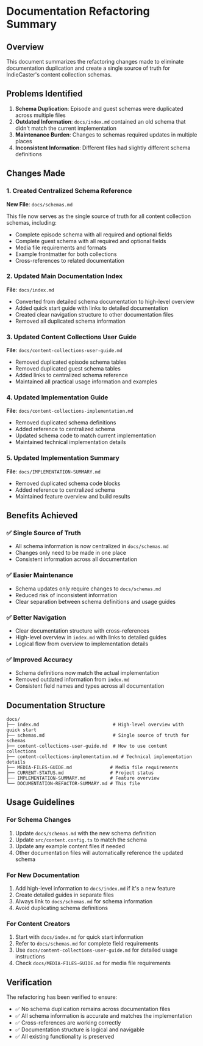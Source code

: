 # Documentation Refactoring Summary

## Overview

This document summarizes the refactoring changes made to eliminate documentation duplication and create a single source of truth for IndieCaster's content collection schemas.

## Problems Identified

1. **Schema Duplication**: Episode and guest schemas were duplicated across multiple files
2. **Outdated Information**: `docs/index.md` contained an old schema that didn't match the current implementation
3. **Maintenance Burden**: Changes to schemas required updates in multiple places
4. **Inconsistent Information**: Different files had slightly different schema definitions

## Changes Made

### 1. Created Centralized Schema Reference

**New File**: `docs/schemas.md`

This file now serves as the single source of truth for all content collection schemas, including:

- Complete episode schema with all required and optional fields
- Complete guest schema with all required and optional fields
- Media file requirements and formats
- Example frontmatter for both collections
- Cross-references to related documentation

### 2. Updated Main Documentation Index

**File**: `docs/index.md`

- Converted from detailed schema documentation to high-level overview
- Added quick start guide with links to detailed documentation
- Created clear navigation structure to other documentation files
- Removed all duplicated schema information

### 3. Updated Content Collections User Guide

**File**: `docs/content-collections-user-guide.md`

- Removed duplicated episode schema tables
- Removed duplicated guest schema tables
- Added links to centralized schema reference
- Maintained all practical usage information and examples

### 4. Updated Implementation Guide

**File**: `docs/content-collections-implementation.md`

- Removed duplicated schema definitions
- Added reference to centralized schema
- Updated schema code to match current implementation
- Maintained technical implementation details

### 5. Updated Implementation Summary

**File**: `docs/IMPLEMENTATION-SUMMARY.md`

- Removed duplicated schema code blocks
- Added reference to centralized schema
- Maintained feature overview and build results

## Benefits Achieved

### ✅ Single Source of Truth
- All schema information is now centralized in `docs/schemas.md`
- Changes only need to be made in one place
- Consistent information across all documentation

### ✅ Easier Maintenance
- Schema updates only require changes to `docs/schemas.md`
- Reduced risk of inconsistent information
- Clear separation between schema definitions and usage guides

### ✅ Better Navigation
- Clear documentation structure with cross-references
- High-level overview in `index.md` with links to detailed guides
- Logical flow from overview to implementation details

### ✅ Improved Accuracy
- Schema definitions now match the actual implementation
- Removed outdated information from `index.md`
- Consistent field names and types across all documentation

## Documentation Structure

```
docs/
├── index.md                           # High-level overview with quick start
├── schemas.md                         # Single source of truth for schemas
├── content-collections-user-guide.md  # How to use content collections
├── content-collections-implementation.md # Technical implementation details
├── MEDIA-FILES-GUIDE.md              # Media file requirements
├── CURRENT-STATUS.md                 # Project status
├── IMPLEMENTATION-SUMMARY.md         # Feature overview
└── DOCUMENTATION-REFACTOR-SUMMARY.md # This file
```

## Usage Guidelines

### For Schema Changes
1. Update `docs/schemas.md` with the new schema definition
2. Update `src/content.config.ts` to match the schema
3. Update any example content files if needed
4. Other documentation files will automatically reference the updated schema

### For New Documentation
1. Add high-level information to `docs/index.md` if it's a new feature
2. Create detailed guides in separate files
3. Always link to `docs/schemas.md` for schema information
4. Avoid duplicating schema definitions

### For Content Creators
1. Start with `docs/index.md` for quick start information
2. Refer to `docs/schemas.md` for complete field requirements
3. Use `docs/content-collections-user-guide.md` for detailed usage instructions
4. Check `docs/MEDIA-FILES-GUIDE.md` for media file requirements

## Verification

The refactoring has been verified to ensure:

- ✅ No schema duplication remains across documentation files
- ✅ All schema information is accurate and matches the implementation
- ✅ Cross-references are working correctly
- ✅ Documentation structure is logical and navigable
- ✅ All existing functionality is preserved 
